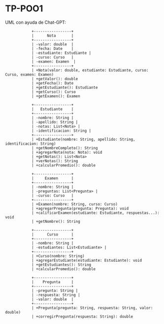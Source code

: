 # TP-POO1

UML con ayuda de Chat-GPT:

                +-----------------+
                |      Nota       |
                +-----------------+
                | -valor: double  |
                | -fecha: Date    |
                | -estudiante: Estudiante |
                | -curso: Curso   |
                | -examen: Examen  |
                +-----------------+
                | +Nota(valor: double, estudiante: Estudiante, curso: Curso, examen: Examen)
                | +getValor(): double
                | +getFecha(): Date
                | +getEstudiante(): Estudiante
                | +getCurso(): Curso
                | +getExamen(): Examen

                +-----------------+
                |   Estudiante    |
                +-----------------+
                | -nombre: String |
                | -apellido: String |
                | -notas: List<Nota> |
                | -identificacion: String |
                +-----------------+
                | +Estudiante(nombre: String, apellido: String, identificacion: String)
                | +getNombreCompleto(): String
                | +agregarNota(nota: Nota): void
                | +getNotas(): List<Nota>
                | +verNotas(): String
                | +calcularPromedio(): double

                +-----------------+
                |     Examen      |
                +-----------------+
                | -nombre: String |
                | -preguntas: List<Pregunta> |
                | -curso: Curso   |
                +-----------------+
                | +Examen(nombre: String, curso: Curso)
                | +agregarPregunta(pregunta: Pregunta): void
                | +calificarExamen(estudiante: Estudiante, respuestas...): void
                | +getNombre(): String

                +-----------------+
                |      Curso      |
                +-----------------+
                | -nombre: String |
                | -estudiantes: List<Estudiante> |
                +-----------------+
                | +Curso(nombre: String)
                | +agregarEstudiante(estudiante: Estudiante): void
                | +getEstudiantes(): String
                | +calcularPromedio(): double

                +-----------------+
                |    Pregunta     |
                +-----------------+
                | -pregunta: String |
                | -respuesta: String |
                | -valor: double  |
                +-----------------+
                | +Pregunta(pregunta: String, respuesta: String, valor: double)
                | +corregirPregunta(respuesta: String): double
